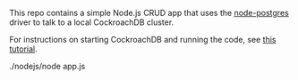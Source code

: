 This repo contains a simple Node.js CRUD app that uses the [node-postgres](https://node-postgres.com/) driver to talk to a local CockroachDB cluster.

For instructions on starting CockroachDB and running the code, see [this tutorial](https://www.cockroachlabs.com/docs/stable/build-a-nodejs-app-with-cockroachdb.html).

 ./nodejs/node app.js